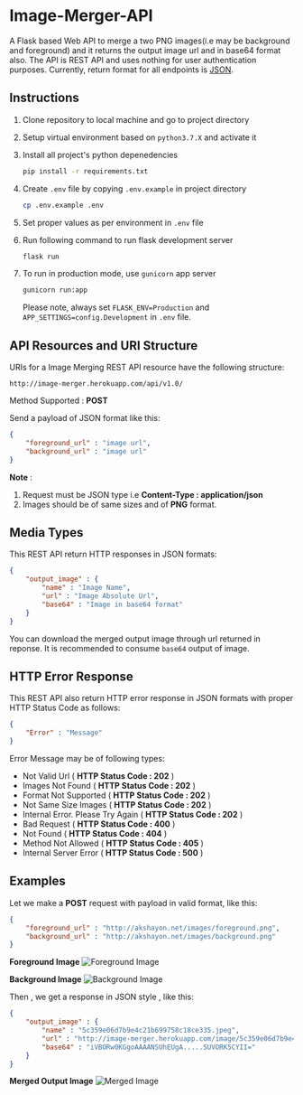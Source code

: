 # Image-Merger-API

A Flask based Web API to merge a two PNG images(i.e may be background and foreground) and it returns the output image url and in base64 format also. The API is REST API and uses nothing for user authentication purposes. Currently, return format for all endpoints is [JSON](http://json.org/ "JSON").

## Instructions

1. Clone repository to local machine and go to project directory
1. Setup virtual environment based on `python3.7.X` and activate it
1. Install all project's python depenedencies

    ```bash
    pip install -r requirements.txt
    ```

1. Create `.env` file by copying `.env.example` in project directory

    ```bash
    cp .env.example .env
    ```

1. Set proper values as per environment in `.env` file
1. Run following command to run flask development server

    ```bash
    flask run
    ```

1. To run in production mode, use `gunicorn` app server

    ```bash
    gunicorn run:app
    ```

    Please note, always set `FLASK_ENV=Production` and `APP_SETTINGS=config.Development` in `.env` file.

## API Resources and URI Structure

URIs for a Image Merging REST API resource have the following structure:

```text
http://image-merger.herokuapp.com/api/v1.0/
```

Method Supported : **POST**

Send a payload of JSON format like this:

```json
{
    "foreground_url" : "image url",
    "background_url" : "image url"
}
```

**Note** :

  1. Request must be JSON type i.e **Content-Type : application/json**
  2. Images should be of same sizes and of **PNG** format.

## Media Types

This REST API return HTTP responses in JSON formats:

```json
{
    "output_image" : {
        "name" : "Image Name",
        "url" : "Image Absolute Url",
        "base64" : "Image in base64 format"
    }
}
```

You can download the merged output image through url returned in reponse. It is recommended to consume `base64` output of image.

## HTTP Error Response

This REST API also return HTTP error response in JSON formats with proper HTTP Status Code as follows:

```json
{
    "Error" : "Message"
}
```

Error Message may be of following types:

* Not Valid Url ( __HTTP Status Code : 202__ )
* Images Not Found ( __HTTP Status Code : 202__ )
* Format Not Supported ( __HTTP Status Code : 202__ )
* Not Same Size Images ( __HTTP Status Code : 202__ )
* Internal Error. Please Try Again ( __HTTP Status Code : 202__ )
* Bad Request ( __HTTP Status Code : 400__ )
* Not Found ( __HTTP Status Code : 404__ )
* Method Not Allowed ( __HTTP Status Code : 405__ )
* Internal Server Error ( __HTTP Status Code : 500__ )

## Examples

Let we make a **POST** request with payload in valid format, like this:

```json
{
    "foreground_url" : "http://akshayon.net/images/foreground.png",
    "background_url" : "http://akshayon.net/images/background.png"
}
```

**Foreground Image**
![Foreground Image](http://akshayon.net/images/foreground.png "Foreground Image")

**Background Image**
![Background Image](http://akshayon.net/images/background.png "Background Image")

Then , we get a response in JSON style , like this:

```json
{
    "output_image" : {
        "name" : "5c359e06d7b9e4c21b699758c18ce335.jpeg",
        "url" : "http://image-merger.herokuapp.com/image/5c359e06d7b9e4c21b699758c18ce335.jpeg",
        "base64" : "iVBORw0KGgoAAAANSUhEUgA.....SUVORK5CYII="
    }
}
```

**Merged Output Image**
![Merged Image](http://akshayon.net/images/merged.jpeg "Merged Image")
